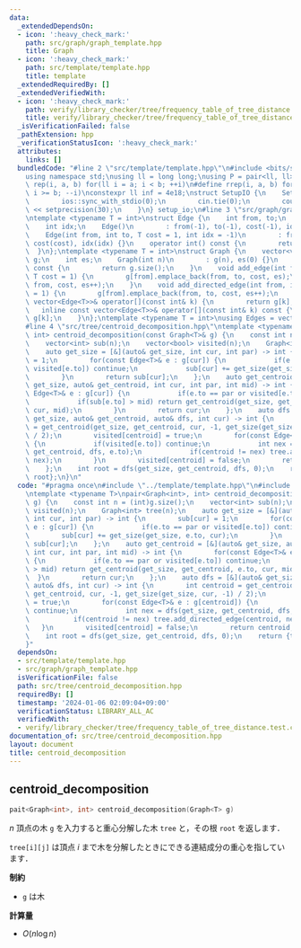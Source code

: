 ```yaml
---
data:
  _extendedDependsOn:
  - icon: ':heavy_check_mark:'
    path: src/graph/graph_template.hpp
    title: Graph
  - icon: ':heavy_check_mark:'
    path: src/template/template.hpp
    title: template
  _extendedRequiredBy: []
  _extendedVerifiedWith:
  - icon: ':heavy_check_mark:'
    path: verify/library_checker/tree/frequency_table_of_tree_distance.test.cpp
    title: verify/library_checker/tree/frequency_table_of_tree_distance.test.cpp
  _isVerificationFailed: false
  _pathExtension: hpp
  _verificationStatusIcon: ':heavy_check_mark:'
  attributes:
    links: []
  bundledCode: "#line 2 \"src/template/template.hpp\"\n#include <bits/stdc++.h>\n\
    using namespace std;\nusing ll = long long;\nusing P = pair<ll, ll>;\n#define\
    \ rep(i, a, b) for(ll i = a; i < b; ++i)\n#define rrep(i, a, b) for(ll i = a;\
    \ i >= b; --i)\nconstexpr ll inf = 4e18;\nstruct SetupIO {\n    SetupIO() {\n\
    \        ios::sync_with_stdio(0);\n        cin.tie(0);\n        cout << fixed\
    \ << setprecision(30);\n    }\n} setup_io;\n#line 3 \"src/graph/graph_template.hpp\"\
    \ntemplate <typename T = int>\nstruct Edge {\n    int from, to;\n    T cost;\n\
    \    int idx;\n    Edge()\n        : from(-1), to(-1), cost(-1), idx(-1) {}\n\
    \    Edge(int from, int to, T cost = 1, int idx = -1)\n        : from(from), to(to),\
    \ cost(cost), idx(idx) {}\n    operator int() const {\n        return to;\n  \
    \  }\n};\ntemplate <typename T = int>\nstruct Graph {\n    vector<vector<Edge<T>>>\
    \ g;\n    int es;\n    Graph(int n)\n        : g(n), es(0) {}\n    size_t size()\
    \ const {\n        return g.size();\n    }\n    void add_edge(int from, int to,\
    \ T cost = 1) {\n        g[from].emplace_back(from, to, cost, es);\n        g[to].emplace_back(to,\
    \ from, cost, es++);\n    }\n    void add_directed_edge(int from, int to, T cost\
    \ = 1) {\n        g[from].emplace_back(from, to, cost, es++);\n    }\n    inline\
    \ vector<Edge<T>>& operator[](const int& k) {\n        return g[k];\n    }\n \
    \   inline const vector<Edge<T>>& operator[](const int& k) const {\n        return\
    \ g[k];\n    }\n};\ntemplate <typename T = int>\nusing Edges = vector<Edge<T>>;\n\
    #line 4 \"src/tree/centroid_decomposition.hpp\"\ntemplate <typename T>\npair<Graph<int>,\
    \ int> centroid_decomposition(const Graph<T>& g) {\n    const int n = (int)g.size();\n\
    \    vector<int> sub(n);\n    vector<bool> visited(n);\n    Graph<int> tree(n);\n\
    \    auto get_size = [&](auto& get_size, int cur, int par) -> int {\n        sub[cur]\
    \ = 1;\n        for(const Edge<T>& e : g[cur]) {\n            if(e.to == par or\
    \ visited[e.to]) continue;\n            sub[cur] += get_size(get_size, e.to, cur);\n\
    \        }\n        return sub[cur];\n    };\n    auto get_centroid = [&](auto&\
    \ get_size, auto& get_centroid, int cur, int par, int mid) -> int {\n        for(const\
    \ Edge<T>& e : g[cur]) {\n            if(e.to == par or visited[e.to]) continue;\n\
    \            if(sub[e.to] > mid) return get_centroid(get_size, get_centroid, e.to,\
    \ cur, mid);\n        }\n        return cur;\n    };\n    auto dfs = [&](auto&\
    \ get_size, auto& get_centroid, auto& dfs, int cur) -> int {\n        int centroid\
    \ = get_centroid(get_size, get_centroid, cur, -1, get_size(get_size, cur, -1)\
    \ / 2);\n        visited[centroid] = true;\n        for(const Edge<T>& e : g[centroid])\
    \ {\n            if(visited[e.to]) continue;\n            int nex = dfs(get_size,\
    \ get_centroid, dfs, e.to);\n            if(centroid != nex) tree.add_directed_edge(centroid,\
    \ nex);\n        }\n        visited[centroid] = false;\n        return centroid;\n\
    \    };\n    int root = dfs(get_size, get_centroid, dfs, 0);\n    return {tree,\
    \ root};\n}\n"
  code: "#pragma once\n#include \"../template/template.hpp\"\n#include \"../graph/graph_template.hpp\"\
    \ntemplate <typename T>\npair<Graph<int>, int> centroid_decomposition(const Graph<T>&\
    \ g) {\n    const int n = (int)g.size();\n    vector<int> sub(n);\n    vector<bool>\
    \ visited(n);\n    Graph<int> tree(n);\n    auto get_size = [&](auto& get_size,\
    \ int cur, int par) -> int {\n        sub[cur] = 1;\n        for(const Edge<T>&\
    \ e : g[cur]) {\n            if(e.to == par or visited[e.to]) continue;\n    \
    \        sub[cur] += get_size(get_size, e.to, cur);\n        }\n        return\
    \ sub[cur];\n    };\n    auto get_centroid = [&](auto& get_size, auto& get_centroid,\
    \ int cur, int par, int mid) -> int {\n        for(const Edge<T>& e : g[cur])\
    \ {\n            if(e.to == par or visited[e.to]) continue;\n            if(sub[e.to]\
    \ > mid) return get_centroid(get_size, get_centroid, e.to, cur, mid);\n      \
    \  }\n        return cur;\n    };\n    auto dfs = [&](auto& get_size, auto& get_centroid,\
    \ auto& dfs, int cur) -> int {\n        int centroid = get_centroid(get_size,\
    \ get_centroid, cur, -1, get_size(get_size, cur, -1) / 2);\n        visited[centroid]\
    \ = true;\n        for(const Edge<T>& e : g[centroid]) {\n            if(visited[e.to])\
    \ continue;\n            int nex = dfs(get_size, get_centroid, dfs, e.to);\n \
    \           if(centroid != nex) tree.add_directed_edge(centroid, nex);\n     \
    \   }\n        visited[centroid] = false;\n        return centroid;\n    };\n\
    \    int root = dfs(get_size, get_centroid, dfs, 0);\n    return {tree, root};\n\
    }"
  dependsOn:
  - src/template/template.hpp
  - src/graph/graph_template.hpp
  isVerificationFile: false
  path: src/tree/centroid_decomposition.hpp
  requiredBy: []
  timestamp: '2024-01-06 02:09:04+09:00'
  verificationStatus: LIBRARY_ALL_AC
  verifiedWith:
  - verify/library_checker/tree/frequency_table_of_tree_distance.test.cpp
documentation_of: src/tree/centroid_decomposition.hpp
layout: document
title: centroid_decomposition
---
```


## centroid_decomposition

```cpp
pait<Graph<int>, int> centroid_decomposition(Graph<T> g)
```

$n$ 頂点の木 `g` を入力すると重心分解した木 `tree` と，その根 `root` を返します．

`tree[i][j]` は頂点 $i$ まで木を分解したときにできる連結成分の重心を指しています．

**制約**

- `g` は木

**計算量**

- $O(n \log n)$